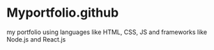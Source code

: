 # Myportfolio.github
my portfolio using languages like HTML, CSS, JS and frameworks like Node.js and React.js
